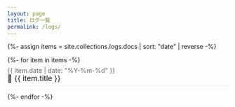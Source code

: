 ```yaml
---
layout: page
title: ログ一覧
permalink: /logs/
---
```


<style>
  /* このページ専用の最小CSS（テーマに左右されないように強めに指定） */
  ul.log-list { list-style: none; padding: 0; margin: 0; display: block; }
  ul.log-list > li { display: block; margin: 0 0 1rem 0; padding: .4rem 0; border-bottom: 1px solid #eee; }
  .log-date { color: #666; font-size: .9rem; display: block; }
  .log-title { font-size: 1.05rem; text-decoration: none; }
</style>

{%- assign items = site.collections.logs.docs | sort: "date" | reverse -%}
<ul class="log-list">
{%- for item in items -%}
  <li>
    <span class="log-date">{{ item.date | date: "%Y-%m-%d" }}</span>
    <a class="log-title" href="{{ item.url | relative_url }}">🏃 {{ item.title }}</a>
  </li>
{%- endfor -%}
</ul>
